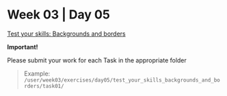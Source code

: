 # Week 03 | Day 05

  [Test your skills: Backgrounds and borders](/curriculum/TBP/week03/exercises/test_your_skills_backgrounds_and_borders/index.md)

  **Important!**

  Please submit your work for each Task in the appropriate folder

  > Example: `/user/week03/exercises/day05/test_your_skills_backgrounds_and_borders/task01/` 
